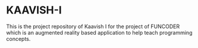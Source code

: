 # KAAVISH-I
This is the project repository of Kaavish I for the project of FUNCODER which is an augmented reality based application to help teach programming concepts.
